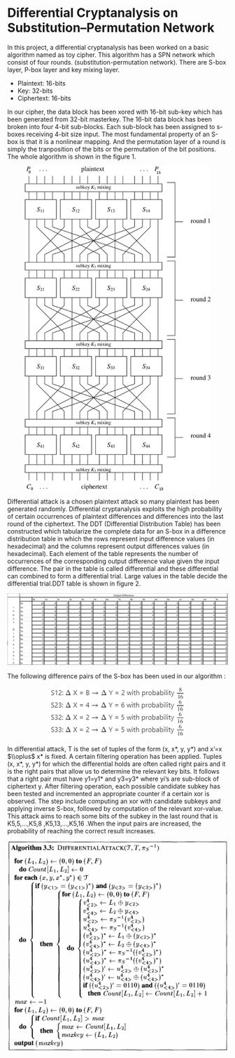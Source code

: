 # Differential Cryptanalysis on Substitution–Permutation Network

In this project, a differential cryptanalysis has been worked on a basic algorithm named as toy cipher. This algorithm has a SPN network which consist of four rounds. (substitution-permutation network). There are S-box layer, P-box layer and key mixing layer.

* Plaintext: 16-bits
* Key: 32-bits
* Ciphertext: 16-bits

In our cipher, the data block has been xored with 16-bit sub-key which has been generated from 32-bit masterkey. The  16-bit  data block has been broken into four 4-bit sub-blocks. Each sub-block has been assigned to s-boxes receiving 4-bit size input. The most fundamental property of an S-box is that it is a nonlinear mapping. And the permutation layer of a round is simply the tranposition of the bits or the permutation of the bit positions. The whole algorithm is shown in the figure 1.

<p align="center">
  <img src="https://raw.githubusercontent.com/sumeyyekucukdemir/cryptanalysis/main/img/toycipher.png" height="738px" width="425px">
</p>

Differential attack is a chosen plaintext attack so many  plaintext has been generated randomly. Differential cryptanalysis exploits the high probability of certain occurrences of plaintext differences and differences into the last round of the ciphertext. The DDT (Differential Distribution Table) has been constructed which tabularize the complete data for an S-box in a difference distribution table in which the rows represent input difference values (in hexadecimal) and the columns represent output  differences values (in hexadecimal). Each element of the table represents the number of occurrences of the corresponding output difference value given the input difference. The pair in the table is called differential and these differential can combined to form a differential trial. Large values in the table decide the differential trial.DDT table is shown in figure 2.

<p align="center">
  <img src="https://raw.githubusercontent.com/sumeyyekucukdemir/cryptanalysis/main/img/DDT.png">
</p>

The following difference pairs of the S-box has been used in our algorithm :

<p align="center">
  <img src="https://raw.githubusercontent.com/sumeyyekucukdemir/cryptanalysis/main/img/DiffSbox.png">
</p>

In differential attack, T is the set of tuples of the form (x, x*, y, y*) and x’=x $\\oplus$ x* is fixed. A  certain filtering operation has been applied. Tuples (x, x*, y, y*) for which the differential holds are often called right pairs and it is the right pairs that allow us to determine the relevant key bits. It follows that a right pair must have y1=y1* and y3=y3* where yi’s are sub-block of ciphertext y. After filtering operation, each possible candidate subkey has been tested and incremented an appropriate counter if a certain xor is observed. The step include computing an xor with candidate subkeys and applying inverse S-box, followed by computation of the relevant xor-value. This attack aims to reach some bits of the subkey in the last round that is K5,5,…,K5,8 ,K5,13,…,K5,16 .When the input pairs are increased, the probability of reaching the correct result increases.

<p align="center">
  <img src="https://raw.githubusercontent.com/sumeyyekucukdemir/cryptanalysis/main/img/Pseudocode.png">
</p>
